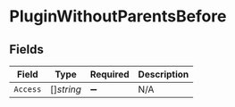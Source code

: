 # PluginWithoutParentsBefore


## Fields

| Field              | Type               | Required           | Description        |
| ------------------ | ------------------ | ------------------ | ------------------ |
| `Access`           | []*string*         | :heavy_minus_sign: | N/A                |